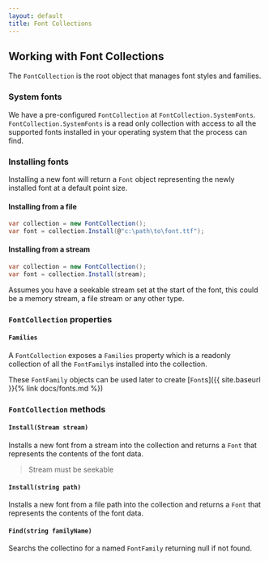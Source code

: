 ```yaml
---
layout: default
title: Font Collections
---
```


## Working with Font Collections

The `FontCollection` is the root object that manages font styles and families.

### System fonts

We have a pre-configured `FontCollection` at `FontCollection.SystemFonts`. `FontCollection.SystemFonts` is a read only collection with access to all the supported fonts installed in your operating system that the process can find.

### Installing fonts
 
Installing a new font will return a `Font` object representing the newly installed font at a default point size.

#### Installing from a file

```c#
var collection = new FontCollection();
var font = collection.Install(@"c:\path\to\font.ttf");
```

#### Installing from a stream

```c#
var collection = new FontCollection();
var font = collection.Install(stream);
``` 
Assumes you have a seekable stream set at the start of the font, this could be a memory stream, a file stream or any other type.


###  `FontCollection` properties

#### `Families`

A  `FontCollection`  exposes a `Families` property which is a readonly collection of all the `FontFamily`s installed into the collection.

These `FontFamily` objects can be used later to create [`Font`s]({{ site.baseurl }}{% link docs/fonts.md %})


###  `FontCollection` methods


#### `Install(Stream stream)`
Installs a new font from a stream  into the collection and returns a `Font` that represents the contents of the font data.

> Stream must be seekable

#### `Install(string path)`
Installs a new font from a file path into the collection and returns a `Font` that represents the contents of the font data.

#### `Find(string familyName)`

Searchs the collectino for a named `FontFamily` returning null if not found.
